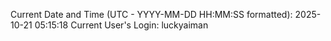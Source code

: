Current Date and Time (UTC - YYYY-MM-DD HH:MM:SS formatted): 2025-10-21 05:15:18
Current User's Login: luckyaiman
